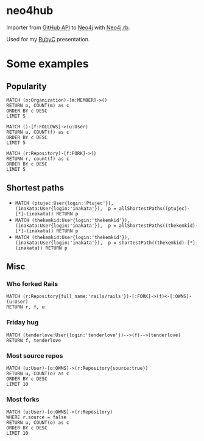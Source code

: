 # neo4hub

Importer from [GitHub API](https://developer.github.com/v3/) to [Neo4j](http://neo4j.com/) with [Neo4j.rb](http://neo4jrb.io/).

Used for my [RubyC](http://rubyc.eu/) presentation.

# Some examples

## Popularity

```
MATCH (o:Organization)-[m:MEMBER]->()
RETURN o, COUNT(m) as c
ORDER BY c DESC
LIMIT 5
```
```
MATCH ()-[f:FOLLOWS]->(u:User)
RETURN u, COUNT(f) as c
ORDER BY c DESC
LIMIT 5
```
```
MATCH (r:Repository)-[f:FORK]->()
RETURN r, count(f) as c
ORDER BY c DESC
LIMIT 5
```

## Shortest paths

- `MATCH (ptujec:User{login:'Ptujec'}), (inakata:User{login:'inakata'}),  p = allShortestPaths((ptujec)-[*]-(inakata)) RETURN p`
- `MATCH (thekemkid:User{login:'thekemkid'}), (inakata:User{login:'inakata'}),  p = allShortestPaths((thekemkid)-[*]-(inakata)) RETURN p`
- `MATCH (thekemkid:User{login:'thekemkid'}), (inakata:User{login:'inakata'}),  p = shortestPath((thekemkid)-[*]-(inakata)) RETURN p`

## Misc

### Who forked Rails

```
MATCH (r:Repository{full_name:'rails/rails'})-[:FORK]->(f)<-[:OWNS]-(u:User)
RETURN r, f, u
```

### Friday hug

```
MATCH (tenderlove:User{login:'tenderlove'})-->(f)-->(tenderlove)
RETURN f, tenderlove
```

### Most source repos

```
MATCH (u:User)-[o:OWNS]->(r:Repository{source:true})
RETURN u, COUNT(o) as c
ORDER BY c DESC
LIMIT 10
```

### Most forks

```
MATCH (u:User)-[o:OWNS]->(r:Repository)
WHERE r.source = false
RETURN u, COUNT(o) as c
ORDER BY c DESC
LIMIT 10
```
